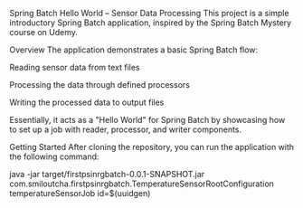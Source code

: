 Spring Batch Hello World – Sensor Data Processing
This project is a simple introductory Spring Batch application, inspired by the Spring Batch Mystery course on Udemy.

Overview
The application demonstrates a basic Spring Batch flow:

Reading sensor data from text files

Processing the data through defined processors

Writing the processed data to output files

Essentially, it acts as a "Hello World" for Spring Batch by showcasing how to set up a job with reader, processor, and writer components.

Getting Started
After cloning the repository, you can run the application with the following command:


java -jar target/firstpsinrgbatch-0.0.1-SNAPSHOT.jar com.smiloutcha.firstpsinrgbatch.TemperatureSensorRootConfiguration temperatureSensorJob id=$(uuidgen)
